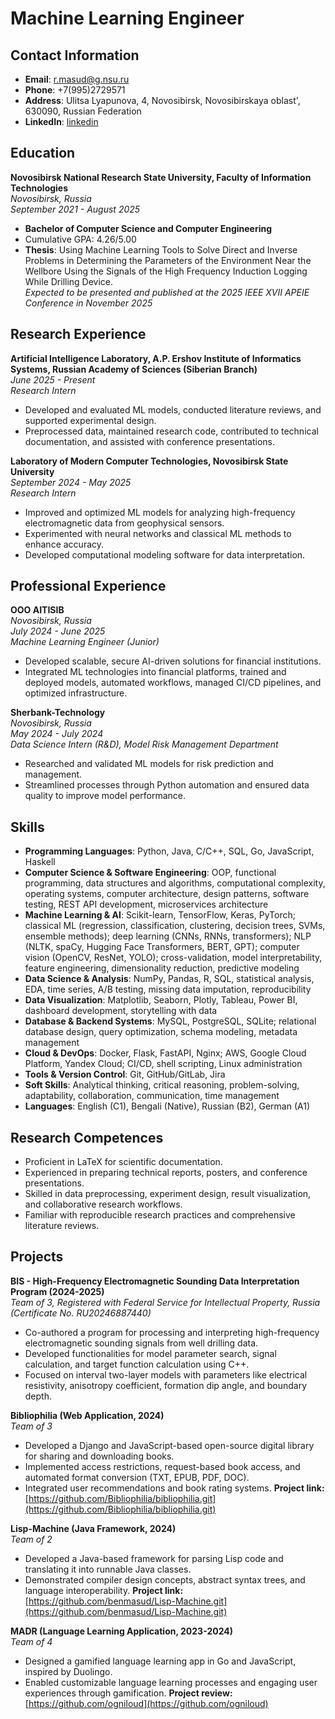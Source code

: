 # Machine Learning Engineer

## Contact Information
- **Email**: r.masud@g.nsu.ru
- **Phone**: +7(995)2729571
- **Address**: Ulitsa Lyapunova, 4, Novosibirsk, Novosibirskaya oblast', 630090, Russian Federation
- **LinkedIn**: [linkedin](https://www.linkedin.com)


## Education
**Novosibirsk National Research State University, Faculty of Information Technologies**  
*Novosibirsk, Russia*  
*September 2021 - August 2025*  
- **Bachelor of Computer Science and Computer Engineering**  
- Cumulative GPA: 4.26/5.00  
- **Thesis**: Using Machine Learning Tools to Solve Direct and Inverse Problems in Determining the Parameters of the Environment Near the Wellbore Using the Signals of the High Frequency Induction Logging While Drilling Device.  
  *Expected to be presented and published at the 2025 IEEE XVII APEIE Conference in November 2025*

## Research Experience
**Artificial Intelligence Laboratory, A.P. Ershov Institute of Informatics Systems, Russian Academy of Sciences (Siberian Branch)**  
*June 2025 - Present*  
*Research Intern*  
- Developed and evaluated ML models, conducted literature reviews, and supported experimental design.  
- Preprocessed data, maintained research code, contributed to technical documentation, and assisted with conference presentations.

**Laboratory of Modern Computer Technologies, Novosibirsk State University**  
*September 2024 - May 2025*  
*Research Intern*  
- Improved and optimized ML models for analyzing high-frequency electromagnetic data from geophysical sensors.  
- Experimented with neural networks and classical ML methods to enhance accuracy.  
- Developed computational modeling software for data interpretation.

## Professional Experience
**OOO AITISIB**  
*Novosibirsk, Russia*  
*July 2024 - June 2025*  
*Machine Learning Engineer (Junior)*  
- Developed scalable, secure AI-driven solutions for financial institutions.  
- Integrated ML technologies into financial platforms, trained and deployed models, automated workflows, managed CI/CD pipelines, and optimized infrastructure.

**Sherbank-Technology**  
*Novosibirsk, Russia*  
*May 2024 - July 2024*  
*Data Science Intern (R&D), Model Risk Management Department*  
- Researched and validated ML models for risk prediction and management.  
- Streamlined processes through Python automation and ensured data quality to improve model performance.

## Skills
- **Programming Languages**: Python, Java, C/C++, SQL, Go, JavaScript, Haskell  
- **Computer Science & Software Engineering**: OOP, functional programming, data structures and algorithms, computational complexity, operating systems, computer architecture, design patterns, software testing, REST API development, microservices architecture  
- **Machine Learning & AI**: Scikit-learn, TensorFlow, Keras, PyTorch; classical ML (regression, classification, clustering, decision trees, SVMs, ensemble methods); deep learning (CNNs, RNNs, transformers); NLP (NLTK, spaCy, Hugging Face Transformers, BERT, GPT); computer vision (OpenCV, ResNet, YOLO); cross-validation, model interpretability, feature engineering, dimensionality reduction, predictive modeling  
- **Data Science & Analysis**: NumPy, Pandas, R, SQL, statistical analysis, EDA, time series, A/B testing, missing data imputation, reproducibility  
- **Data Visualization**: Matplotlib, Seaborn, Plotly, Tableau, Power BI, dashboard development, storytelling with data  
- **Database & Backend Systems**: MySQL, PostgreSQL, SQLite; relational database design, query optimization, schema modeling, metadata management  
- **Cloud & DevOps**: Docker, Flask, FastAPI, Nginx; AWS, Google Cloud Platform, Yandex Cloud; CI/CD, shell scripting, Linux administration  
- **Tools & Version Control**: Git, GitHub/GitLab, Jira  
- **Soft Skills**: Analytical thinking, critical reasoning, problem-solving, adaptability, collaboration, communication, time management  
- **Languages**: English (C1), Bengali (Native), Russian (B2), German (A1)  

## Research Competences
- Proficient in LaTeX for scientific documentation.  
- Experienced in preparing technical reports, posters, and conference presentations.  
- Skilled in data preprocessing, experiment design, result visualization, and collaborative research workflows.  
- Familiar with reproducible research practices and comprehensive literature reviews.

## Projects
**BIS - High-Frequency Electromagnetic Sounding Data Interpretation Program (2024-2025)**  
*Team of 3, Registered with Federal Service for Intellectual Property, Russia (Certificate No. RU20246887440)*  
- Co-authored a program for processing and interpreting high-frequency electromagnetic sounding signals from well drilling data.  
- Developed functionalities for model parameter search, signal calculation, and target function calculation using C++.  
- Focused on interval two-layer models with parameters like electrical resistivity, anisotropy coefficient, formation dip angle, and boundary depth.

**Bibliophilia (Web Application, 2024)**  
*Team of 3*  
- Developed a Django and JavaScript-based open-source digital library for sharing and downloading books.  
- Implemented access restrictions, request-based book access, and automated format conversion (TXT, EPUB, PDF, DOC).  
- Integrated user recommendations and book rating systems.
**Project link:** [https://github.com/Bibliophilia/bibliophilia.git](https://github.com/Bibliophilia/bibliophilia.git)

**Lisp-Machine (Java Framework, 2024)**  
*Team of 2*  
- Developed a Java-based framework for parsing Lisp code and translating it into runnable Java classes.  
- Demonstrated compiler design concepts, abstract syntax trees, and language interoperability.
**Project link:** [https://github.com/benmasud/Lisp-Machine.git](https://github.com/benmasud/Lisp-Machine.git)


**MADR (Language Learning Application, 2023-2024)**  
*Team of 4*  
- Designed a gamified language learning app in Go and JavaScript, inspired by Duolingo.  
- Enabled customizable language learning processes and engaging user experiences through gamification.
**Project review:** [https://github.com/ogniloud](https://github.com/ogniloud)
